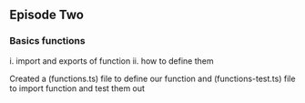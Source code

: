 ## Episode Two

### Basics functions

i. import and exports of function
ii. how to define them

Created a (functions.ts) file to define our function and (functions-test.ts) file to import function and test them out
